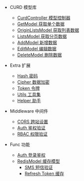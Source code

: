 - CURD 模型库
  - [CurdController 模型控制器](curd/controller)
  - [GetModel 获取单个数据](curd/get)
  - [OriginListsModel 获取列表数据](curd/origin-lists)
  - [ListsModel 获取分页数据](curd/lists)
  - [AddModel 新增数据](curd/add)
  - [EditModel 编辑数据](curd/edit)
  - [DeleteModel 删除数据](curd/delete)

- Extra 扩展
  - [Hash 密码](extra/hash)
  - [Cipher 数据加密](extra/cipher)
  - [Token 令牌](extra/token)
  - [Utils 工具集](extra/utils)
  - [Helper 助手](extra/helper)

- Middleware 中间件
  - [CORS 跨站设置](middleware/cors)
  - [Auth 鉴权验证](middleware/auth)
  - [RBAC 权限验证](middleware/rbac)

- Func 功能
  - [Auth 登录鉴权](func/auth)
  - [RedisModel 缓存模型](func/redis)
    - [SMS 短信验证](redis/sms)
    - [Refresh Token 缓存](redis/refresh-token)

